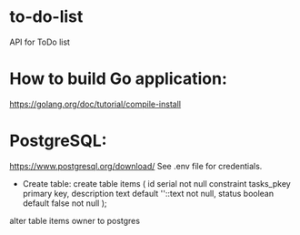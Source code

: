 # to-do-list
API for ToDo list

# How to build Go application:
https://golang.org/doc/tutorial/compile-install

# PostgreSQL:
https://www.postgresql.org/download/
See .env file for credentials.
- Create table:
create table items
(
    id serial not null constraint tasks_pkey primary key,
    description text    default ''::text not null,
    status      boolean default false    not null
);

alter table items
    owner to postgres
